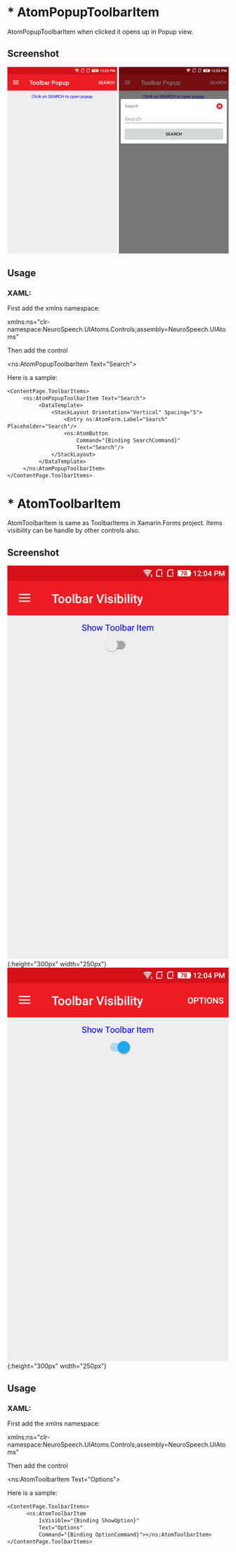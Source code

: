 ﻿# * AtomPopupToolbarItem
AtomPopupToolbarItem when clicked it opens up in Popup view.

## Screenshot
<img src="Images/ToolbarPop-up1.png" width="250" height="425">  <img src="Images/ToolbarPop-up2.png" width="250" height="425">

## Usage

### XAML:
First add the xmlns namespace:

 xmlns:ns="clr-namespace:NeuroSpeech.UIAtoms.Controls;assembly=NeuroSpeech.UIAtoms"

Then add the control

 <ns:AtomPopupToolbarItem Text="Search"> 

Here is a sample:
  ```
  <ContentPage.ToolbarItems>
       <ns:AtomPopupToolbarItem Text="Search">
            <DataTemplate>
                <StackLayout Orientation="Vertical" Spacing="5">
                    <Entry ns:AtomForm.Label="Search" Placeholder="Search"/>
                    <ns:AtomButton 
                        Command="{Binding SearchCommand}"
                        Text="Search"/>
                </StackLayout>
            </DataTemplate>
       </ns:AtomPopupToolbarItem>
  </ContentPage.ToolbarItems>
  ```



# * AtomToolbarItem
AtomToolbarItem is same as ToolbarItems in Xamarin.Forms project. Items visibility can be handle by other controls also.

## Screenshot
![ToolbarVisibility1](Images/ToolbarVisibility1.png){:height="300px" width="250px"}  ![ToolbarVisibility2](Images/ToolbarVisibility2.png){:height="300px" width="250px"}

## Usage

### XAML:
First add the xmlns namespace:

 xmlns:ns="clr-namespace:NeuroSpeech.UIAtoms.Controls;assembly=NeuroSpeech.UIAtoms"

Then add the control

 <ns:AtomToolbarItem Text="Options"> 

Here is a sample:
  ```
  <ContentPage.ToolbarItems>
        <ns:AtomToolbarItem 
            IsVisible="{Binding ShowOption}"
            Text="Options"
            Command="{Binding OptionCommand}"></ns:AtomToolbarItem>
  </ContentPage.ToolbarItems>
  ```